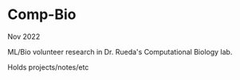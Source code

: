 # Comp-Bio

Nov 2022

ML/Bio volunteer research in Dr. Rueda's Computational Biology lab.

Holds projects/notes/etc
